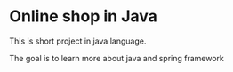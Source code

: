 # Online shop in Java 
This is short project in java language.

The goal is to learn more about java and spring framework
